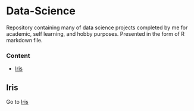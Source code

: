 # Data-Science
Repository containing many of data science projects completed by me for academic, self learning, and hobby purposes. Presented in the form of R markdown file.

### Content
- [Iris]()



## Iris
Go to [Iris](http://htmlpreview.github.io/?https://github.com/kumar-kunal/Data-Science/blob/master/Iris/Iris_Notebook.nb.html)
